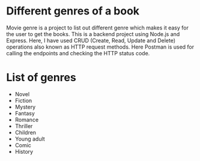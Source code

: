 # Different genres of a book
Movie genre is a project to list out different genre which makes it easy for the user to get the books. This is a backend project using Node.js and Express. Here, I have used CRUD (Create, Read, Update and Delete) operations also known as HTTP request methods. Here Postman is used for calling the endpoints and checking the HTTP status code.

# List of genres
* Novel
* Fiction
* Mystery
* Fantasy
* Romance
* Thriller
* Children
* Young adult
* Comic
* History